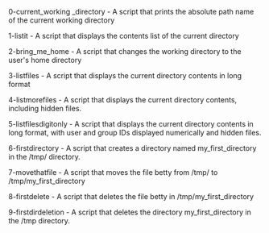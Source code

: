 0-current_working _directory - A script that prints the absolute path name of the current working directory

1-listit - A script that displays the contents list of the current directory

2-bring_me_home - A script that changes the working directory to the user's home directory

3-listfiles - A script that displays the current directory contents in long format

4-listmorefiles - A script that displays the current directory contents, including hidden files.

5-listfilesdigitonly - A script that displays the current directory contents in long format, with user and group IDs displayed numerically and hidden files.

6-firstdirectory - A script that creates a directory named my_first_directory in the /tmp/ directory.

7-movethatfile - A script that moves the file betty from /tmp/ to /tmp/my_first_directory

8-firstdelete - A script that deletes the file betty in /tmp/my_first_directory

9-firstdirdeletion - A script that deletes the directory my_first_directory in the /tmp directory.
